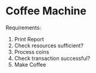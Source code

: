 # Coffee Machine 

Requirements: 
1. Print Report
2. Check resources sufficient?
3. Process coins
4. Check transaction successful? 
5. Make Coffee  